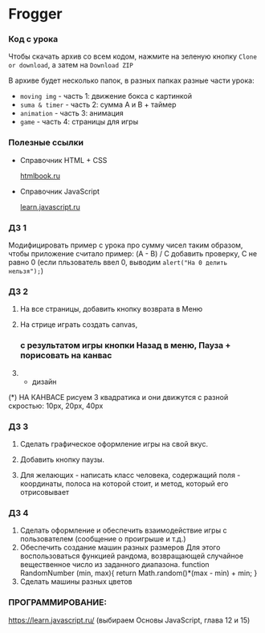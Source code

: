 # Frogger
### Код с урока

Чтобы скачать архив со всем кодом, нажмите на зеленую кнопку `Clone or download`, а затем на `Download ZIP`

В архиве будет несколько папок, в разных папках разные части урока:
* `moving img` - часть 1: движение бокса с картинкой
* `suma & timer` - часть 2: сумма A и B + таймер
* `animation`	- часть 3: анимация
* `game` - часть 4: страницы для игры

### Полезные ссылки

* Справочник HTML + CSS

    [htmlbook.ru](https://www.htmlbook.ru)


* Справочник JavaScript

    [learn.javascript.ru](learn.javascript.ru)


### ДЗ 1

Модифицировать пример с урока про сумму чисел таким образом,
	чтобы приложение считало пример:
	(A - B) / C
	добавить проверку, С не равно 0 (если пльзователь ввел 0,
		выводим `alert("На 0 делить нельзя");`)
    

### ДЗ 2

1) На все страницы, добавить кнопку возврата в Меню

2) На стрице играть создать canvas, <h3> с результатом игры кнопки Назад в меню, Пауза + порисовать на канвас

3) + дизайн

(*) НА КАНВАСЕ рисуем 3 квадратика и они движутся с разной скростью:
	10px, 20px, 40px
	
### ДЗ 3

1) Сделать графическое оформление игры на свой вкус.

2) Добавить кнопку паузы.

3) Для желающих - написать класс человека, содержащий поля - координаты, полоса на которой стоит, и метод, который его отрисовывает

### ДЗ 4 
1) Сделать оформление и обеспечить взаимодействие игры с пользователем (сообщение о проигрыше и т.д.)
2) Обеспечить создание машин разных размеров
Для этого воспользоваться функцией рандома, возвращающей случайное вещественное число из заданного диапазона. 
function RandomNumber (min, max){
		return Math.random()*(max - min) + min;
	}
3) Сделать машины разных цветов

### ПРОГРАММИРОВАНИЕ:
https://learn.javascript.ru/ (выбираем Основы JavaScript, глава 12 и 15)

